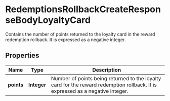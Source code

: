 

# RedemptionsRollbackCreateResponseBodyLoyaltyCard

Contains the number of points returned to the loyalty card in the reward redemption rollback. It is expressed as a negative integer.

## Properties

| Name | Type | Description |
|------------ | ------------- | ------------- |
|**points** | **Integer** | Number of points being returned to the loyalty card for the reward redemption rollback. It is expressed as a negative integer. |



